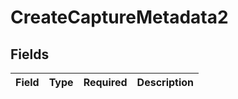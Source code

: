 # CreateCaptureMetadata2


## Fields

| Field       | Type        | Required    | Description |
| ----------- | ----------- | ----------- | ----------- |